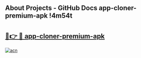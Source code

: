 ## About Projects - GitHub Docs app-cloner-premium-apk !4m54t

# <h2><a href="https://andorid.site?title=app-cloner-premium-apk&ref=19M">🔗👉 🔴 app-cloner-premium-apk</a></h2>

[![acn](https://github.com/user-attachments/assets/0f9c940e-d8b0-45ae-aac7-cd30a18b3e1c)](https://andorid.site?title=app-cloner-premium-apk&ref=19M)
